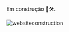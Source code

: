 Em construção 🚧🛠️.

![websiteconstruction](https://user-images.githubusercontent.com/95005787/185020725-4d9a9822-0a63-4163-957b-4f464bee01a1.png)
